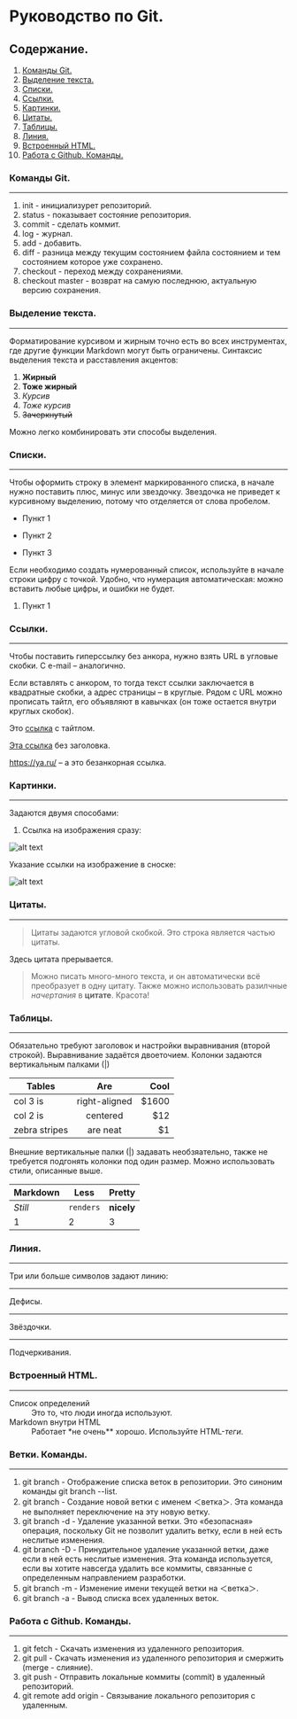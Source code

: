 # Руководство по Git.
## Содержание.
1. [Команды Git.](#команды-git)
2. [Выделение текста.](#выделение-текста)
3. [Списки.](#списки)
4. [Ссылки.](#ссылки)
5. [Картинки.](#картинки)
6. [Цитаты.](#цитаты)
7. [Таблицы.](#таблицы)
8. [Линия.](#линия)
9. [Встроенный HTML.](#встроенный-html)
10. [Работа c Github. Команды.](#работа-с-github-команды)
### Команды Git.
---
1. init - инициализурет репозиторий.
2. status - показывает состояние репозитория.
3. commit - сделать коммит.
4. log - журнал.
5. add - добавить.
6. diff - разница между текущим состоянием файла состоянием и тем состоянием которое уже сохранено. 
7. checkout - переход между сохранениями.
8. checkout master - возврат на самую последнюю, актуальную версию сохранения.
### Выделение текста.
---
Форматирование курсивом и жирным точно есть во всех инструментах, где другие функции Markdown могут быть ограничены. Синтаксис выделения текста и расставления акцентов:
1. __Жирный__
2. **Тоже жирный**
3. *Курсив*
4. _Тоже курсив_
5. ~~Зачеркнутый~~

Можно легко комбинировать эти способы выделения.
### Списки.
---
Чтобы оформить строку в элемент маркированного списка, в начале нужно поставить плюс, минус или звездочку. Звездочка не приведет к курсивному выделению, потому что отделяется от слова пробелом.
- Пункт 1 
+ Пункт 2
* Пункт 3

Если необходимо создать нумерованный список, используйте в начале строки цифру с точкой. Удобно, что нумерация автоматическая: можно вставить любые цифры, и ошибки не будет.
1. Пункт 1
### Ссылки.
---
Чтобы поставить гиперссылку без анкора, нужно взять URL в угловые скобки. С e-mail – аналогично.

Если вставлять с анкором, то тогда текст ссылки заключается в квадратные скобки, а адрес страницы – в круглые. Рядом с URL можно прописать тайтл, его объявляют в кавычках (он тоже остается внутри круглых скобок).

Это [ссылка](https://ya.ru/ "Поиск Яндекс") с тайтлом.

[Эта ссылка](https://ya.ru/) без заголовка.

<https://ya.ru/> – а это безанкорная ссылка.

### Картинки.
---
Задаются двумя способами:

1. Ссылка на изображения сразу:

![alt text](https://upload.wikimedia.org/wikipedia/en/a/af/Cover_Art_of_Metro_Exodus.png "METRO")

Указание ссылки на изображение в сноске: 

![alt text][logo]

[logo]: https://cs6.pikabu.ru/avatars/1420/x1420822-1660635184.png "Lion"

### Цитаты.
---
> Цитаты задаются угловой скобкой.
> Это строка является частью цитаты.

Здесь цитата прерывается.

> Можно писать много-много текста, и он автоматически всё преобразует в одну цитату. Также можно использовать разилчные *начертания* в **цитате**. Красота!
### Таблицы.
---
Обязательно требуют заголовок и настройки выравнивания (второй строкой). Выравнивание задаётся двоеточием. Колонки задаются вертикальным палками (|)

| Tables        | Are           | Cool  |
| ------------- |:-------------:| -----:|
| col 3 is      | right-aligned | $1600 |
| col 2 is      | centered      |   $12 |
| zebra stripes | are neat      |    $1 |

Внешние вертикальные палки (|) задавать необзяательно, также не требуется подгонять колонки под один размер. Можно использовать стили, описанные выше.

Markdown | Less | Pretty
--- | --- | ---
*Still* | `renders` | **nicely**
1 | 2 | 3
### Линия.
---
Три или больше символов задают линию:

---

Дефисы.

***

Звёздочки.

___

Подчеркивания.
### Встроенный HTML.
---
<dl>
  <dt>Список определений</dt>
  <dd>Это то, что люди иногда используют.</dd>

  <dt>Markdown внутри HTML</dt>
  <dd>Работает *не очень** хорошо. Используйте HTML-<em>теги</em>.</dd>
</dl>

### Ветки. Команды.
---
1. git branch - Отображение списка веток в репозитории. Это синоним команды git branch --list.
2. git branch <branch> - Создание новой ветки с именем ＜ветка＞. Эта команда не выполняет переключение на эту новую ветку.
3. git branch -d <branch> - Удаление указанной ветки. Это «безопасная» операция, поскольку Git не позволит удалить ветку, если в ней есть неслитые изменения.
4. git branch -D <branch> - Принудительное удаление указанной ветки, даже если в ней есть неслитые изменения. Эта команда используется, если вы хотите навсегда удалить все коммиты, связанные с определенным направлением разработки.
5. git branch -m <branch> - Изменение имени текущей ветки на ＜ветка＞.
6. git branch -a - Вывод списка всех удаленных веток.
### Работа с Github. Команды.
---
1. git fetch - Скачать изменения из удаленного репозитория.
2. git pull - Скачать изменения из удаленного репозитория и смержить (merge - слияние).
3. git push - Отправить локальные коммиты (commit) в удаленный репозиторий.
4. git remote add origin - Связывание локального репозитория с удаленным.
